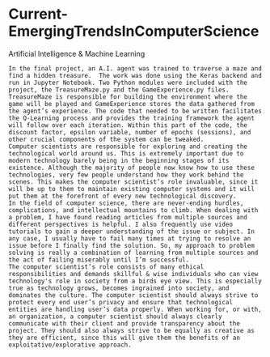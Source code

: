 # Current-EmergingTrendsInComputerScience
Artificial Intelligence &amp; Machine Learning

	In the final project, an A.I. agent was trained to traverse a maze and find a hidden treasure.  The work was done using the Keras backend and run in Jupyter Notebook. Two Python modules were included with the project, the TreasureMaze.py and the GameExperience.py files. TreasureMaze is responsible for building the environment where the game will be played and GameExperience stores the data gathered from the agent’s experience. The code that needed to be written facilitates the Q-Learning process and provides the training framework the agent will follow over each iteration. Within this part of the code, the discount factor, epsilon variable, number of epochs (sessions), and other crucial components of the system can be tweaked.
	Computer scientists are responsible for exploring and creating the technological world around us. This is extremely important due to modern technology barely being in the beginning stages of its existence. Although the majority of people now know how to use these technologies, very few people understand how they work behind the scenes. This makes the computer scientist’s role invaluable, since it will be up to them to maintain existing computer systems and it will put them at the forefront of every new technological discovery.
	In the field of computer science, there are never-ending hurdles, complications, and intellectual mountains to climb. When dealing with a problem, I have found reading articles from multiple sources and different perspectives is helpful. I also frequently use video tutorials to gain a deeper understanding of the issue or subject. In any case, I usually have to fail many times at trying to resolve an issue before I finally find the solution. So, my approach to problem solving is really a combination of learning from multiple sources and the act of failing miserably until I’m successful.
	The computer scientist’s role consists of many ethical responsibilities and demands skillful & wise individuals who can view technology's role in society from a birds eye view. This is especially true as technology grows, becomes ingrained into society, and dominates the culture. The computer scientist should always strive to protect every end user’s privacy and ensure that technological entities are handling user’s data properly. When working for, or with, an organization, a computer scientist should always clearly communicate with their client and provide transparency about the project. They should also always strive to be equally as creative as they are efficient, since this will give them the benefits of an exploitative/explorative approach. 

